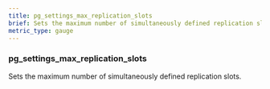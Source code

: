 ```yaml
---
title: pg_settings_max_replication_slots
brief: Sets the maximum number of simultaneously defined replication slots.
metric_type: gauge
---
```

### pg_settings_max_replication_slots

Sets the maximum number of simultaneously defined replication slots.